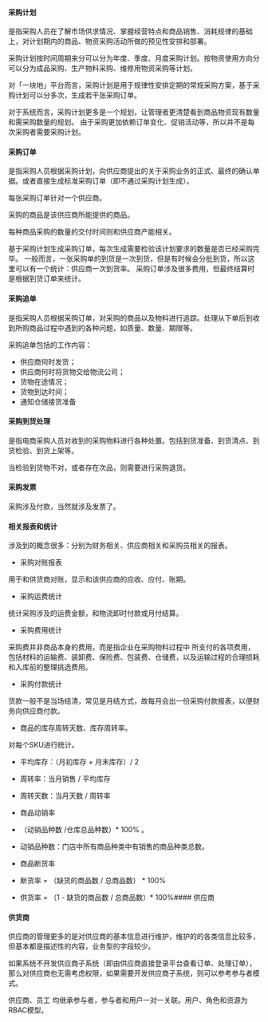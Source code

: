 
#### 采购计划

是指采购人员在了解市场供求情况、掌握经营特点和商品销售、消耗规律的基础上，对计划期内的商品、物资采购活动所做的预见性安排和部署。

采购计划按时间周期来分可以分为年度、季度、月度采购计划。按物资使用方向分可以分为成品采购、生产物料采购、维修用物资采购等计划。

对「一块地」平台而言，采购计划是用于规律性安排定期的常规采购方案，基于采购计划可以分多次，生成若干张采购订单。

对于系统而言，采购计划更多是一个规划，让管理者更清楚看到商品物资现有数量和需采购数量的规划。
由于采购更加依赖订单变化、促销活动等，所以并不是每次采购者需要采购计划。

#### 采购订单

是指采购人员根据采购计划，向供应商提出的关于采购业务的正式、最终的确认单据。或者直接生成标准采购订单（即不通过采购计划生成）。

每张采购订单针对一个供应商。

采购的商品是该供应商所能提供的商品。

每种商品采购的数量的交付时间则和供应商产能相关。

基于采购计划生成采购订单，每次生成需要检验该计划要求的数量是否已经采购完毕。
一般而言，一张采购单的到货是一次到货，但是有时候会分批到货，所以这里可以有一个统计：供应商一次到货率。
采购订单涉及很多费用，但最终结算时是根据到货订单来统计。

#### 采购追单

是指采购人员根据采购订单，对采购的商品以及物料进行追踪。处理从下单后到收到所购商品过程中遇到的各种问题，如质量、数量、期限等。

采购追单包括的工作内容：

* 供应商何时发货；
* 供应商何时将货物交给物流公司；
* 货物在途情况；
* 货物到达时间；
* 通知仓储接货准备

#### 采购到货处理

是指电商采购人员对收到的采购物料进行各种处置。包括到货准备、到货清点、到货检验、到货上架等。

当检验到货物不对，或者存在次品，则需要进行采购退货。

#### 采购发票

采购涉及付款，当然就涉及发票了。

#### 相关报表和统计

涉及到的概念很多：分别为财务相关、供应商相关和采购员相关的报表。

- 采购对账报表

 用于和供货商对账，显示和该供应商的应收、应付、账期。

- 采购运费统计

 统计采购涉及的运费金额，和物流即时付款或月付结算。

- 采购费用统计 

 采购费并非商品本身的费用，而是指企业在采购物料过程中 所支付的各项费用，包括材料的运输费、装卸费、保险费、包装费、仓储费，以及运输过程的合理损耗和入库前的整理挑选费用。

- 采购付款统计

 货款一般不是当场结清，常见是月结方式，故每月会出一份采购付款报表，以便财务向供应商付款。

- 商品的库存周转天数、库存周转率。

 对每个SKU进行统计。

 * 平均库存：（月初库存 + 月末库存）/ 2

 * 周转率：当月销售 / 平均库存

 * 周转天数：当月天数 / 周转率

- 商品动销率

 * （动销品种数 /仓库总品种数）* 100% 。

 * 动销品种数：门店中所有商品种类中有销售的商品种类总数。

- 商品断货率

 * 断货率 = （缺货的商品数 / 总商品数） * 100%

 * 供货率 = （1 - 缺货的商品数 / 总商品数）* 100%#### 供应商


#### 供货商

供应商的管理更多的是对供应商的基本信息进行维护，维护的的各类信息比较多，但基本都是描述性的内容，业务型的字段较少。

如果系统不开发供应商子系统（即由供应商直接登录平台查看订单、处理订单），那么对供应商也无需考虑权限，如果需要开发供应商子系统，则可以参考参与者模式。

供应商、员工 均继承参与者，参与者和用户一对一关联。用户、角色和资源为RBAC模型。

